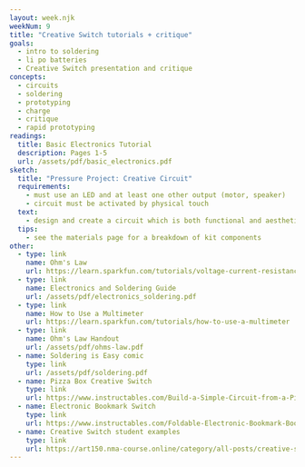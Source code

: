 ```yaml
---
layout: week.njk
weekNum: 9
title: "Creative Switch tutorials + critique"
goals:
  - intro to soldering
  - li po batteries
  - Creative Switch presentation and critique
concepts:
  - circuits
  - soldering
  - prototyping
  - charge
  - critique
  - rapid prototyping
readings:
  title: Basic Electronics Tutorial
  description: Pages 1-5
  url: /assets/pdf/basic_electronics.pdf
sketch:
  title: "Pressure Project: Creative Circuit"
  requirements:
    - must use an LED and at least one other output (motor, speaker)
    - circuit must be activated by physical touch
  text:
    - design and create a circuit which is both functional and aesthetically interesting.
  tips:
    - see the materials page for a breakdown of kit components
other:
  - type: link
    name: Ohm's Law
    url: https://learn.sparkfun.com/tutorials/voltage-current-resistance-and-ohms-law
  - type: link
    name: Electronics and Soldering Guide
    url: /assets/pdf/electronics_soldering.pdf
  - type: link
    name: How to Use a Multimeter
    url: https://learn.sparkfun.com/tutorials/how-to-use-a-multimeter
  - type: link
    name: Ohm's Law Handout
    url: /assets/pdf/ohms-law.pdf
  - name: Soldering is Easy comic
    type: link
    url: /assets/pdf/soldering.pdf
  - name: Pizza Box Creative Switch
    type: link
    url: https://www.instructables.com/Build-a-Simple-Circuit-from-a-Pizza-Box-No-Solder/
  - name: Electronic Bookmark Switch
    type: link
    url: https://www.instructables.com/Foldable-Electronic-Bookmark-Booklight/
  - name: Creative Switch student examples
    type: link
    url: https://art150.nma-course.online/category/all-posts/creative-switch/
---
```

